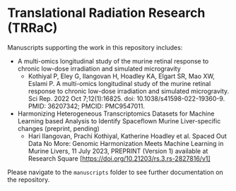 # Translational Radiation Research (TRRaC) 

Manuscripts supporting the work in this repository includes:
- A multi-omics longitudinal study of the murine retinal response to chronic low-dose irradiation and simulated microgravity
  - Kothiyal P, Eley G, Ilangovan H, Hoadley KA, Elgart SR, Mao XW, Eslami P. A multi-omics longitudinal study of the murine retinal response to chronic low-dose irradiation and simulated microgravity. Sci Rep. 2022 Oct 7;12(1):16825. doi: 10.1038/s41598-022-19360-9. PMID: 36207342; PMCID: PMC9547011.
- Harmonizing Heterogeneous Transcriptomics Datasets for Machine Learning based Analysis to Identify Spaceflown Murine Liver-specific changes  (preprint, pending)
  - Hari Ilangovan, Prachi Kothiyal, Katherine Hoadley et al. Spaced Out Data No More: Genomic Harmonization Meets Machine Learning in Murine Livers, 11 July 2023, PREPRINT (Version 1) available at Research Square [https://doi.org/10.21203/rs.3.rs-2827816/v1]
    
Please navigate to the `manuscripts` folder to see further documentation on the repository.
